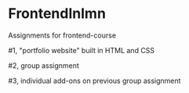# FrontendInlmn
Assignments for frontend-course

#1, "portfolio website" built in HTML and CSS

#2, group assignment

#3, individual add-ons on previous group assignment
